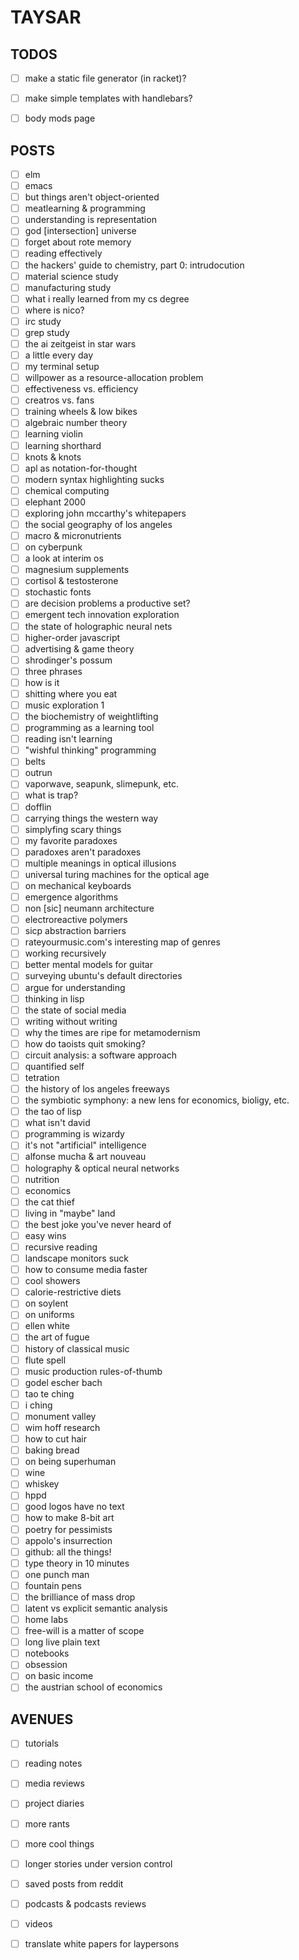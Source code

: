 
# TAYSAR


## TODOS

- [ ] make a static file generator (in racket)?
- [ ] make simple templates with handlebars?
- [ ] body mods page


## POSTS

- [ ] elm
- [ ] emacs
- [ ] but things aren't object-oriented
- [ ] meatlearning & programming
- [ ] understanding is representation
- [ ] god [intersection] universe
- [ ] forget about rote memory
- [ ] reading effectively
- [ ] the hackers' guide to chemistry, part 0: intrudocution
- [ ] material science study
- [ ] manufacturing study
- [ ] what i really learned from my cs degree
- [ ] where is nico?
- [ ] irc study
- [ ] grep study
- [ ] the ai zeitgeist in star wars
- [ ] a little every day
- [ ] my terminal setup
- [ ] willpower as a resource-allocation problem
- [ ] effectiveness vs. efficiency
- [ ] creatros vs. fans
- [ ] training wheels & low bikes
- [ ] algebraic number theory
- [ ] learning violin
- [ ] learning shorthard
- [ ] knots & knots
- [ ] apl as notation-for-thought
- [ ] modern syntax highlighting sucks
- [ ] chemical computing
- [ ] elephant 2000
- [ ] exploring john mccarthy's whitepapers
- [ ] the social geography of los angeles
- [ ] macro & micronutrients
- [ ] on cyberpunk
- [ ] a look at interim os
- [ ] magnesium supplements
- [ ] cortisol & testosterone
- [ ] stochastic fonts
- [ ] are decision problems a productive set?
- [ ] emergent tech innovation exploration
- [ ] the state of holographic neural nets
- [ ] higher-order javascript
- [ ] advertising & game theory
- [ ] shrodinger's possum
- [ ] three phrases
- [ ] how is it
- [ ] shitting where you eat
- [ ] music exploration 1
- [ ] the biochemistry of weightlifting
- [ ] programming as a learning tool
- [ ] reading isn't learning
- [ ] "wishful thinking" programming
- [ ] belts
- [ ] outrun
- [ ] vaporwave, seapunk, slimepunk, etc.
- [ ] what is trap?
- [ ] dofflin
- [ ] carrying things the western way
- [ ] simplyfing scary things
- [ ] my favorite paradoxes
- [ ] paradoxes aren't paradoxes
- [ ] multiple meanings in optical illusions
- [ ] universal turing machines for the optical age
- [ ] on mechanical keyboards
- [ ] emergence algorithms
- [ ] non [sic] neumann architecture
- [ ] electroreactive polymers
- [ ] sicp abstraction barriers
- [ ] rateyourmusic.com's interesting map of genres
- [ ] working recursively
- [ ] better mental models for guitar
- [ ] surveying ubuntu's default directories
- [ ] argue for understanding
- [ ] thinking in lisp
- [ ] the state of social media
- [ ] writing without writing
- [ ] why the times are ripe for metamodernism
- [ ] how do taoists quit smoking?
- [ ] circuit analysis: a software approach
- [ ] quantified self
- [ ] tetration
- [ ] the history of los angeles freeways
- [ ] the symbiotic symphony: a new lens for economics, bioligy, etc.
- [ ] the tao of lisp
- [ ] what isn't david
- [ ] programming is wizardy
- [ ] it's not "artificial" intelligence
- [ ] alfonse mucha &  art nouveau
- [ ] holography & optical neural networks
- [ ] nutrition
- [ ] economics
- [ ] the cat thief
- [ ] living in "maybe" land
- [ ] the best joke you've never heard of
- [ ] easy wins
- [ ] recursive reading
- [ ] landscape monitors suck
- [ ] how to consume media faster
- [ ] cool showers
- [ ] calorie-restrictive diets
- [ ] on soylent
- [ ] on uniforms
- [ ] ellen white
- [ ] the art of fugue
- [ ] history of classical music
- [ ] flute spell
- [ ] music production rules-of-thumb
- [ ] godel escher bach
- [ ] tao te ching
- [ ] i ching
- [ ] monument valley
- [ ] wim hoff research
- [ ] how to cut hair
- [ ] baking bread
- [ ] on being superhuman
- [ ] wine
- [ ] whiskey
- [ ] hppd
- [ ] good logos have no text
- [ ] how to make 8-bit art
- [ ] poetry for pessimists
- [ ] appolo's insurrection
- [ ] github: all the things!
- [ ] type theory in 10 minutes
- [ ] one punch man
- [ ] fountain pens
- [ ] the brilliance of mass drop
- [ ] latent vs explicit semantic analysis
- [ ] home labs
- [ ] free-will is a matter of scope
- [ ] long live plain text
- [ ] notebooks
- [ ] obsession
- [ ] on basic income
- [ ] the austrian school of economics

## AVENUES

- [ ] tutorials
- [ ] reading notes
- [ ] media reviews
- [ ] project diaries
- [ ] more rants
- [ ] more cool things
- [ ] longer stories under version control
- [ ] saved posts from reddit
- [ ] podcasts & podcasts reviews
- [ ] videos
- [ ] translate white papers for laypersons

